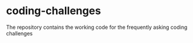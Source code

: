 # coding-challenges
The repository contains the working code for the frequently asking coding challenges

